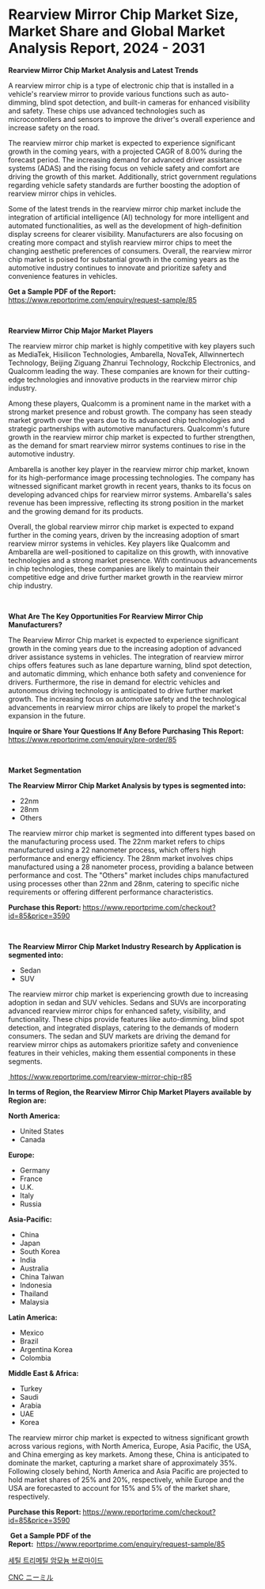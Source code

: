 <p><h1>Rearview Mirror Chip Market Size, Market Share and Global Market Analysis Report, 2024 - 2031</h1></p><p><strong>Rearview Mirror Chip Market Analysis and Latest Trends</strong></p>
<p><p>A rearview mirror chip is a type of electronic chip that is installed in a vehicle's rearview mirror to provide various functions such as auto-dimming, blind spot detection, and built-in cameras for enhanced visibility and safety. These chips use advanced technologies such as microcontrollers and sensors to improve the driver's overall experience and increase safety on the road.</p><p>The rearview mirror chip market is expected to experience significant growth in the coming years, with a projected CAGR of 8.00% during the forecast period. The increasing demand for advanced driver assistance systems (ADAS) and the rising focus on vehicle safety and comfort are driving the growth of this market. Additionally, strict government regulations regarding vehicle safety standards are further boosting the adoption of rearview mirror chips in vehicles.</p><p>Some of the latest trends in the rearview mirror chip market include the integration of artificial intelligence (AI) technology for more intelligent and automated functionalities, as well as the development of high-definition display screens for clearer visibility. Manufacturers are also focusing on creating more compact and stylish rearview mirror chips to meet the changing aesthetic preferences of consumers. Overall, the rearview mirror chip market is poised for substantial growth in the coming years as the automotive industry continues to innovate and prioritize safety and convenience features in vehicles.</p></p>
<p><strong>Get a Sample PDF of the Report:&nbsp;</strong> <a href="https://www.reportprime.com/enquiry/request-sample/85">https://www.reportprime.com/enquiry/request-sample/85</a></p>
<p>&nbsp;</p>
<p><strong>Rearview Mirror Chip Major Market Players</strong></p>
<p><p>The rearview mirror chip market is highly competitive with key players such as MediaTek, Hisilicon Technologies, Ambarella, NovaTek, Allwinnertech Technology, Beijing Ziguang Zhanrui Technology, Rockchip Electronics, and Qualcomm leading the way. These companies are known for their cutting-edge technologies and innovative products in the rearview mirror chip industry.</p><p>Among these players, Qualcomm is a prominent name in the market with a strong market presence and robust growth. The company has seen steady market growth over the years due to its advanced chip technologies and strategic partnerships with automotive manufacturers. Qualcomm's future growth in the rearview mirror chip market is expected to further strengthen, as the demand for smart rearview mirror systems continues to rise in the automotive industry.</p><p>Ambarella is another key player in the rearview mirror chip market, known for its high-performance image processing technologies. The company has witnessed significant market growth in recent years, thanks to its focus on developing advanced chips for rearview mirror systems. Ambarella's sales revenue has been impressive, reflecting its strong position in the market and the growing demand for its products.</p><p>Overall, the global rearview mirror chip market is expected to expand further in the coming years, driven by the increasing adoption of smart rearview mirror systems in vehicles. Key players like Qualcomm and Ambarella are well-positioned to capitalize on this growth, with innovative technologies and a strong market presence. With continuous advancements in chip technologies, these companies are likely to maintain their competitive edge and drive further market growth in the rearview mirror chip industry.</p></p>
<p>&nbsp;</p>
<p><strong>What Are The Key Opportunities For Rearview Mirror Chip Manufacturers?</strong></p>
<p><p>The Rearview Mirror Chip market is expected to experience significant growth in the coming years due to the increasing adoption of advanced driver assistance systems in vehicles. The integration of rearview mirror chips offers features such as lane departure warning, blind spot detection, and automatic dimming, which enhance both safety and convenience for drivers. Furthermore, the rise in demand for electric vehicles and autonomous driving technology is anticipated to drive further market growth. The increasing focus on automotive safety and the technological advancements in rearview mirror chips are likely to propel the market's expansion in the future.</p></p>
<p><strong>Inquire or Share Your Questions If Any Before Purchasing This Report:</strong> <a href="https://www.reportprime.com/enquiry/pre-order/85">https://www.reportprime.com/enquiry/pre-order/85</a></p>
<p>&nbsp;</p>
<p><strong>Market Segmentation</strong></p>
<p><strong>The Rearview Mirror Chip Market Analysis by types is segmented into:</strong></p>
<p><ul><li>22nm</li><li>28nm</li><li>Others</li></ul></p>
<p><p>The rearview mirror chip market is segmented into different types based on the manufacturing process used. The 22nm market refers to chips manufactured using a 22 nanometer process, which offers high performance and energy efficiency. The 28nm market involves chips manufactured using a 28 nanometer process, providing a balance between performance and cost. The "Others" market includes chips manufactured using processes other than 22nm and 28nm, catering to specific niche requirements or offering different performance characteristics.</p></p>
<p><strong>Purchase this Report:&nbsp;</strong><a href="https://www.reportprime.com/checkout?id=85&price=3590">https://www.reportprime.com/checkout?id=85&price=3590</a></p>
<p>&nbsp;</p>
<p><strong>The Rearview Mirror Chip Market Industry Research by Application is segmented into:</strong></p>
<p><ul><li>Sedan</li><li>SUV</li></ul></p>
<p><p>The rearview mirror chip market is experiencing growth due to increasing adoption in sedan and SUV vehicles. Sedans and SUVs are incorporating advanced rearview mirror chips for enhanced safety, visibility, and functionality. These chips provide features like auto-dimming, blind spot detection, and integrated displays, catering to the demands of modern consumers. The sedan and SUV markets are driving the demand for rearview mirror chips as automakers prioritize safety and convenience features in their vehicles, making them essential components in these segments.</p></p>
<p><a href="https://www.reportprime.com/rearview-mirror-chip-r85">&nbsp;https://www.reportprime.com/rearview-mirror-chip-r85</a></p>
<p><strong>In terms of Region, the Rearview Mirror Chip Market Players available by Region are:</strong></p>
<p>
    <p> <strong> North America: </strong>
        <ul>
            <li>United States</li>
            <li>Canada</li>
        </ul>
        </p> 
    <p> <strong> Europe: </strong>
        <ul>
            <li>Germany</li>
            <li>France</li>
            <li>U.K.</li>
            <li>Italy</li>
            <li>Russia</li>
        </ul>
        </p> 
    <p> <strong> Asia-Pacific: </strong>
        <ul>
            <li>China</li>
            <li>Japan</li>
            <li>South Korea</li>
            <li>India</li>
            <li>Australia</li>
            <li>China Taiwan</li>
            <li>Indonesia</li>
            <li>Thailand</li>
            <li>Malaysia</li>
        </ul>
        </p> 
    <p> <strong> Latin America: </strong>
        <ul>
            <li>Mexico</li>
            <li>Brazil</li>
            <li>Argentina Korea</li>
            <li>Colombia</li>
        </ul>
        </p> 
    <p> <strong> Middle East & Africa: </strong>
        <ul>
            <li>Turkey</li>
            <li>Saudi</li>
            <li>Arabia</li>
            <li>UAE</li>
            <li>Korea</li>
        </ul>
    </p>
    </p>
<p><p>The rearview mirror chip market is expected to witness significant growth across various regions, with North America, Europe, Asia Pacific, the USA, and China emerging as key markets. Among these, China is anticipated to dominate the market, capturing a market share of approximately 35%. Following closely behind, North America and Asia Pacific are projected to hold market shares of 25% and 20%, respectively, while Europe and the USA are forecasted to account for 15% and 5% of the market share, respectively.</p></p>
<p><strong>Purchase this Report: </strong><a href="https://www.reportprime.com/checkout?id=85&price=3590">https://www.reportprime.com/checkout?id=85&price=3590</a></p>
<p>&nbsp;<strong>Get a Sample PDF of the Report:&nbsp;&nbsp;</strong><a href="https://www.reportprime.com/enquiry/request-sample/85">https://www.reportprime.com/enquiry/request-sample/85</a></p>
<p><strong></strong></p>
<p><p><a href="https://github.com/lzrvbyqzftro57/Market-Research-Report-List-2/blob/main/877325067119.md">세틸 트리메틸 암모늄 브로마이드</a></p><p><a href="https://github.com/oqxogxyvqe90775/Market-Research-Report-List-2/blob/main/894717869551.md">CNC ニーミル</a></p></p>